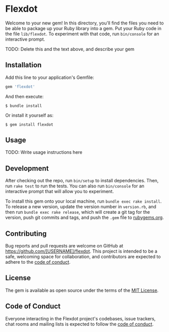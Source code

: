 # Flexdot

Welcome to your new gem! In this directory, you'll find the files you need to be able to package up your Ruby library into a gem. Put your Ruby code in the file `lib/flexdot`. To experiment with that code, run `bin/console` for an interactive prompt.

TODO: Delete this and the text above, and describe your gem

## Installation

Add this line to your application's Gemfile:

```ruby
gem 'flexdot'
```

And then execute:

    $ bundle install

Or install it yourself as:

    $ gem install flexdot

## Usage

TODO: Write usage instructions here

## Development

After checking out the repo, run `bin/setup` to install dependencies. Then, run `rake test` to run the tests. You can also run `bin/console` for an interactive prompt that will allow you to experiment.

To install this gem onto your local machine, run `bundle exec rake install`. To release a new version, update the version number in `version.rb`, and then run `bundle exec rake release`, which will create a git tag for the version, push git commits and tags, and push the `.gem` file to [rubygems.org](https://rubygems.org).

## Contributing

Bug reports and pull requests are welcome on GitHub at https://github.com/[USERNAME]/flexdot. This project is intended to be a safe, welcoming space for collaboration, and contributors are expected to adhere to the [code of conduct](https://github.com/[USERNAME]/flexdot/blob/master/CODE_OF_CONDUCT.md).


## License

The gem is available as open source under the terms of the [MIT License](https://opensource.org/licenses/MIT).

## Code of Conduct

Everyone interacting in the Flexdot project's codebases, issue trackers, chat rooms and mailing lists is expected to follow the [code of conduct](https://github.com/[USERNAME]/flexdot/blob/master/CODE_OF_CONDUCT.md).

